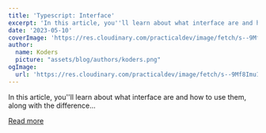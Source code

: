 ```yaml
---
title: 'Typescript: Interface'
excerpt: 'In this article, you''ll learn about what interface are and how to use them, along with the difference...'
date: '2023-05-10'
coverImage: 'https://res.cloudinary.com/practicaldev/image/fetch/s--9Mf8Imu1--/c_imagga_scale,f_auto,fl_progressive,h_420,q_auto,w_1000/https://dev-to-uploads.s3.amazonaws.com/uploads/articles/yc75wm84701b20xxzmnk.png'
author:
  name: Koders
  picture: "assets/blog/authors/koders.png"
ogImage:
  url: 'https://res.cloudinary.com/practicaldev/image/fetch/s--9Mf8Imu1--/c_imagga_scale,f_auto,fl_progressive,h_420,q_auto,w_1000/https://dev-to-uploads.s3.amazonaws.com/uploads/articles/yc75wm84701b20xxzmnk.png'
---
```


In this article, you''ll learn about what interface are and how to use them, along with the difference...

[Read more](https://dev.to/j471n/typescript-interface-3748)
